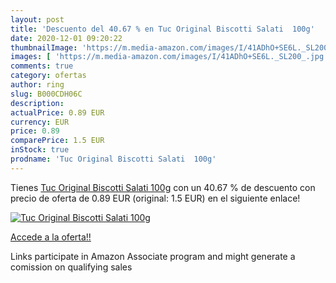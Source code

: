 ```yaml
---
layout: post
title: 'Descuento del 40.67 % en Tuc Original Biscotti Salati  100g'
date: 2020-12-01 09:20:22
thumbnailImage: 'https://m.media-amazon.com/images/I/41ADhO+SE6L._SL200_.jpg'
images: [ 'https://m.media-amazon.com/images/I/41ADhO+SE6L._SL200_.jpg' ]
comments: true
category: ofertas
author: ring
slug: B000CDH06C
description:
actualPrice: 0.89 EUR
currency: EUR
price: 0.89
comparePrice: 1.5 EUR
inStock: true
prodname: 'Tuc Original Biscotti Salati  100g'
---
```


Tienes [Tuc Original Biscotti Salati  100g](https://www.amazon.it/dp/B000CDH06C/?tag=tolees00-21) con un 40.67 % de descuento con precio de oferta de 0.89 EUR (original: 1.5 EUR) en el siguiente enlace!

[![Tuc Original Biscotti Salati  100g](https://m.media-amazon.com/images/I/41ADhO+SE6L._SL200_.jpg)](https://www.amazon.it/dp/B000CDH06C/?tag=tolees00-21)

[Accede a la oferta!!](https://www.amazon.it/dp/B000CDH06C/?tag=tolees00-21)

Links participate in Amazon Associate program and might generate a comission on qualifying sales


